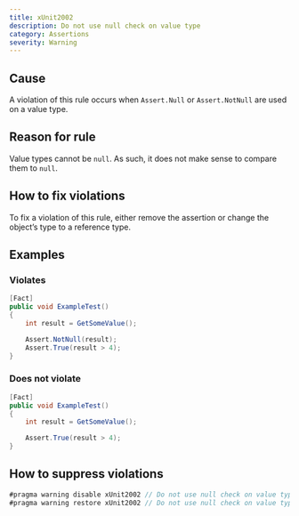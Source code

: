 ```yaml
---
title: xUnit2002
description: Do not use null check on value type
category: Assertions
severity: Warning
---
```


## Cause

A violation of this rule occurs when `Assert.Null` or `Assert.NotNull` are used on a value type.

## Reason for rule

Value types cannot be `null`. As such, it does not make sense to compare them to `null`.

## How to fix violations

To fix a violation of this rule, either remove the assertion or change the object’s type to a reference type.

## Examples

### Violates

```csharp
[Fact]
public void ExampleTest()
{
	int result = GetSomeValue();

	Assert.NotNull(result);
	Assert.True(result > 4);
}
```

### Does not violate

```csharp
[Fact]
public void ExampleTest()
{
	int result = GetSomeValue();

	Assert.True(result > 4);
}
```

## How to suppress violations

```csharp
#pragma warning disable xUnit2002 // Do not use null check on value type
#pragma warning restore xUnit2002 // Do not use null check on value type
```

